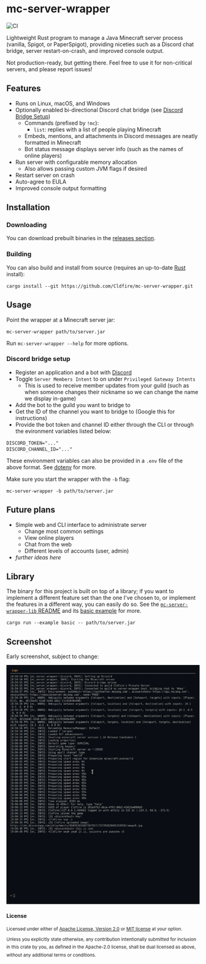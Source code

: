# mc-server-wrapper

![CI](https://github.com/Cldfire/mc-server-wrapper/workflows/CI/badge.svg)

Lightweight Rust program to manage a Java Minecraft server process (vanilla, Spigot, or PaperSpigot), providing niceties such as a Discord chat bridge, server restart-on-crash, and improved console output.

Not production-ready, but getting there. Feel free to use it for non-critical servers, and please report issues!

## Features

* Runs on Linux, macOS, and Windows
* Optionally enabled bi-directional Discord chat bridge (see [Discord Bridge Setup](#discord-bridge-setup))
    * Commands (prefixed by `!mc`):
        * `list`: replies with a list of people playing Minecraft
    * Embeds, mentions, and attachments in Discord messages are neatly formatted in Minecraft
    * Bot status message displays server info (such as the names of online players)
* Run server with configurable memory allocation
    * Also allows passing custom JVM flags if desired
* Restart server on crash
* Auto-agree to EULA
* Improved console output formatting

## Installation

### Downloading

You can download prebuilt binaries in the [releases section](https://github.com/Cldfire/mc-server-wrapper/releases).

### Building

You can also build and install from source (requires an up-to-date [Rust](https://www.rust-lang.org) install):

```
cargo install --git https://github.com/Cldfire/mc-server-wrapper.git
```

## Usage

Point the wrapper at a Minecraft server jar:

```
mc-server-wrapper path/to/server.jar
```

Run `mc-server-wrapper --help` for more options.

### Discord bridge setup

* Register an application and a bot with [Discord](https://discordapp.com/developers/applications)
* Toggle `Server Members Intent` to on under `Privileged Gateway Intents`
  * This is used to receive member updates from your guild (such as when someone changes their nickname so we can change the name we display in-game)
* Add the bot to the guild you want to bridge to
* Get the ID of the channel you want to bridge to (Google this for instructions)
* Provide the bot token and channel ID either through the CLI or through the evironment variables listed below:

```
DISCORD_TOKEN="..."
DISCORD_CHANNEL_ID="..."
```

These environment variables can also be provided in a `.env` file of the above format. See [dotenv](https://github.com/dotenv-rs/dotenv) for more.

Make sure you start the wrapper with the `-b` flag:

```
mc-server-wrapper -b path/to/server.jar
```

## Future plans

* Simple web and CLI interface to administrate server
    * Change most common settings
    * View online players
    * Chat from the web
    * Different levels of accounts (user, admin)
* _further ideas here_

## Library

The binary for this project is built on top of a library; if you want to implement a different feature set than the one I've chosen to, or implement the features in a different way, you can easily do so. See the [`mc-server-wrapper-lib` README](mc-server-wrapper-lib/README.md) and its [basic example](mc-server-wrapper-lib/examples/basic.rs) for more.

```
cargo run --example basic -- path/to/server.jar
```

## Screenshot

Early screenshot, subject to change:

![demo screenshot showing off the TUI](tui-demo.png)

#### License

<sup>
Licensed under either of <a href="LICENSE-APACHE">Apache License, Version
2.0</a> or <a href="LICENSE-MIT">MIT license</a> at your option.
</sup>

<br>

<sub>
Unless you explicitly state otherwise, any contribution intentionally submitted
for inclusion in this crate by you, as defined in the Apache-2.0 license, shall
be dual licensed as above, without any additional terms or conditions.
</sub>
